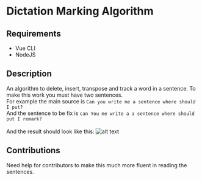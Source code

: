 # Dictation Marking Algorithm

## Requirements
* Vue CLI
* NodeJS

## Description
An algorithm to delete, insert, transpose and track a word in a sentence. To make this work you must have two sentences.<br/>
For example the main source is `Can you write me a sentence where should I put?`<br/>
And the sentence to be fix is `can You me write a a sentence where should put I remark?`<br/>
<br/>
And the result should look like this:
![alt text](https://i.postimg.cc/8zZDdmkJ/Screen-Shot-2019-09-03-at-7-57-05-PM.png)

## Contributions
Need help for contributors to make this much more fluent in reading the sentences.
